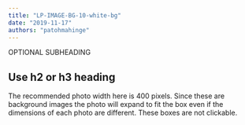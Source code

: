 ```yaml
---
title: "LP-IMAGE-BG-10-white-bg"
date: "2019-11-17"
authors: "patohmahinge"
---
```


OPTIONAL SUBHEADING

## Use h2 or h3 heading

The recommended photo width here is 400 pixels. Since these are background images the photo will expand to fit the box even if the dimensions of each photo are different. These boxes are not clickable.
